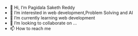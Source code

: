 - 👋 Hi, I’m Pagidala Saketh Reddy
- 👀 I’m interested in web development,Problem Solving and AI
- 🌱 I’m currently learning web development
- 💞️ I’m looking to collaborate on ...
- 📫 How to reach me 

<!---
saketh395/saketh395 is a ✨ special ✨ repository because its `README.md` (this file) appears on your GitHub profile.
You can click the Preview link to take a look at your changes.
--->
